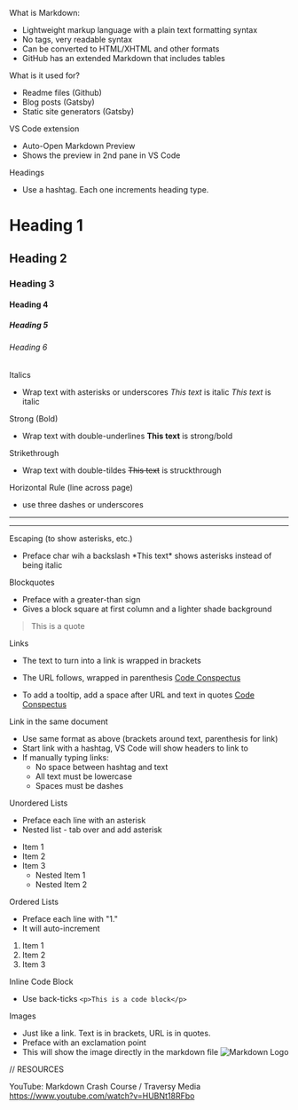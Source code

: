 What is Markdown:
- Lightweight markup language with a plain text formatting syntax
- No tags, very readable syntax
- Can be converted to HTML/XHTML and other formats
- GitHub has an extended Markdown that includes tables

What is it used for?
- Readme files (Github)
- Blog posts (Gatsby)
- Static site generators (Gatsby)

VS Code extension
- Auto-Open Markdown Preview
- Shows the preview in 2nd pane in VS Code


Headings
- Use a hashtag. Each one increments heading type.
# Heading 1
## Heading 2
### Heading 3
#### Heading 4
##### Heading 5
###### Heading 6


Italics
- Wrap text with asterisks or underscores
*This text* is italic
_This text_ is italic


Strong (Bold)
- Wrap text with double-underlines
__This text__ is strong/bold


Strikethrough
- Wrap text with double-tildes
~~This text~~ is struckthrough


Horizontal Rule (line across page)
- use three dashes or underscores
---
___


Escaping (to show asterisks, etc.)
- Preface char wih a backslash
\*This text\* shows asterisks instead of being italic


Blockquotes
- Preface with a greater-than sign
- Gives a block square at first column and a lighter shade background
> This is a quote


Links
- The text to turn into a link is wrapped in brackets
- The URL follows, wrapped in parenthesis
[Code Conspectus](https://vish213-code.netlify.app/)

- To add a tooltip, add a space after URL and text in quotes
[Code Conspectus](https://vish213-code.netlify.app/ "Code Conspectus")

Link in the same document
- Use same format as above (brackets around text, parenthesis for link)
- Start link with a hashtag, VS Code will show headers to link to
- If manually typing links:
    - No space between hashtag and text
    - All text must be lowercase
    - Spaces must be dashes


Unordered Lists
- Preface each line with an asterisk
- Nested list - tab over and add asterisk
* Item 1
* Item 2
* Item 3
    * Nested Item 1
    * Nested Item 2


Ordered Lists
- Preface each line with "1."
- It will auto-increment
1. Item 1
1. Item 2
1. Item 3


Inline Code Block
- Use back-ticks
`<p>This is a code block</p>`


Images
- Just like a link. Text is in brackets, URL is in quotes.
- Preface with an exclamation point
- This will show the image directly in the markdown file
![Markdown Logo](https://markdown-here.com/icon256.png)


// RESOURCES

YouTube: Markdown Crash Course / Traversy Media
https://www.youtube.com/watch?v=HUBNt18RFbo